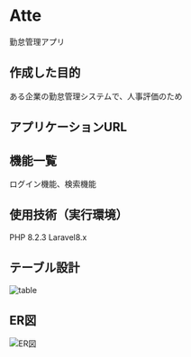 # Atte
勤怠管理アプリ

## 作成した目的
ある企業の勤怠管理システムで、人事評価のため

## アプリケーションURL


## 機能一覧
ログイン機能、検索機能

## 使用技術（実行環境）
PHP 8.2.3
Laravel8.x

## テーブル設計
![table](https://github.com/tutiyaren/Atte/assets/126432220/938a5147-40b5-45ae-befa-d08cb5461839)


## ER図
![ER図](https://github.com/tutiyaren/Atte/assets/126432220/2adf5fe3-3e39-4092-9df4-51747189d686)



